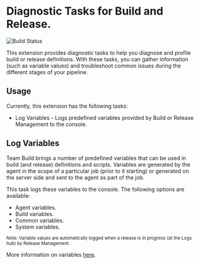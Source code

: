 # Diagnostic Tasks for Build and Release.
![Build Status](https://andremarques023.visualstudio.com/_apis/public/build/definitions/c98afab6-e9a0-4e74-85eb-4d27f9829548/24/badge "Build Status")

This extension provides diagnostic tasks to help you diagnose and profile build or release definitions. With these tasks, you can gather information (such as variable values) and troubleshoot common issues during the different stages of your pipeline.

## Usage

Currently, this extension has the following tasks:

* Log Variables - Logs predefined variables provided by Build or Release Management to the console.

## Log Variables

Team Build brings a number of predefined variables that can be used in build (and release) definitions and scripts. Variables are generated by the agent in the scope of a particular job (prior to it starting) or generated on the server side and sent to the agent as part of the job. 

This task logs these variables to the console. The following options are available:

* Agent variables.
* Build variables.
* Common variables.
* System variables.

<sub>Note: Variable values are automatically logged when a release is in progress (at the Logs hub) by Release Management.</sub>

More information on variables [here](https://www.visualstudio.com/docs/build/define/variables#predefined-variables).